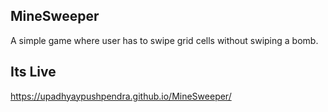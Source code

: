 ## MineSweeper
A simple game where user has to swipe grid cells without swiping a bomb.

## Its Live

https://upadhyaypushpendra.github.io/MineSweeper/




